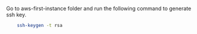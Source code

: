 Go to aws-first-instance folder and run the following command to generate ssh key.
```sh
    ssh-keygen -t rsa
```